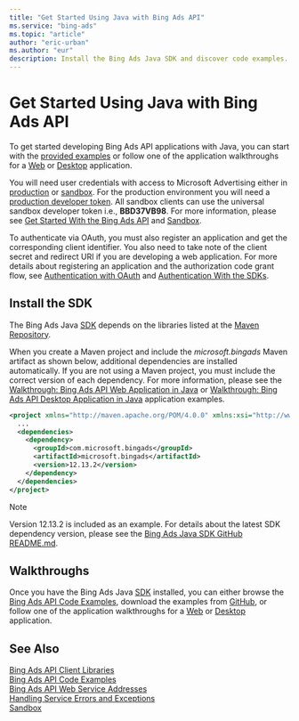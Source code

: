 ```yaml
---
title: "Get Started Using Java with Bing Ads API"
ms.service: "bing-ads"
ms.topic: "article"
author: "eric-urban"
ms.author: "eur"
description: Install the Bing Ads Java SDK and discover code examples.
---
```

# Get Started Using Java with Bing Ads API
To get started developing Bing Ads API applications with Java, you can start with the [provided examples](code-examples.md) or follow one of the application walkthroughs for a [Web](walkthrough-web-application-java.md) or [Desktop](walkthrough-desktop-application-java.md) application. 

You will need user credentials with access to Microsoft Advertising either in [production](https://ads.microsoft.com/) or [sandbox](https://secure.sandbox.bingads.microsoft.com/Auth?EnvContext=Sandbox). For the production environment you will need a [production developer token](get-started.md#get-developer-token). All sandbox clients can use the universal sandbox developer token i.e., **BBD37VB98**. For more information, please see [Get Started With the Bing Ads API](get-started.md) and [Sandbox](sandbox.md).

To authenticate via OAuth, you must also register an application and get the corresponding client identifier. You also need to take note of the client secret and redirect URI if you are developing a web application. For more details about registering an application and the authorization code grant flow, see [Authentication with OAuth](authentication-oauth.md) and [Authentication With the SDKs](sdk-authentication.md#oauth).   

## <a name="installation"></a>Install the SDK
The Bing Ads Java [SDK](client-libraries.md) depends on the libraries listed at the [Maven Repository](http://mvnrepository.com/artifact/com.microsoft.bingads/microsoft.bingads/).

When you create a Maven project and include the *microsoft.bingads* Maven artifact as shown below, additional dependencies are installed automatically. If you are not using a Maven project, you must include the correct version of each dependency. For more information, please see the [Walkthrough: Bing Ads API Web Application in Java](walkthrough-web-application-java.md) or [Walkthrough: Bing Ads API Desktop Application in Java](walkthrough-desktop-application-java.md) application examples.

```xml
<project xmlns="http://maven.apache.org/POM/4.0.0" xmlns:xsi="http://www.w3.org/2001/XMLSchema-instance" xsi:schemaLocation="http://maven.apache.org/POM/4.0.0 http://maven.apache.org/xsd/maven-4.0.0.xsd">
  ...
  <dependencies>
    <dependency>
      <groupId>com.microsoft.bingads</groupId>
      <artifactId>microsoft.bingads</artifactId>
      <version>12.13.2</version>
    </dependency>
  </dependencies>
</project>
```
> [!NOTE]
> Version 12.13.2 is included as an example. For details about the latest SDK dependency version, please see the [Bing Ads Java SDK GitHub README.md](https://github.com/BingAds/BingAds-Java-SDK).

## <a name="walkthrough"></a>Walkthroughs
Once you have the Bing Ads Java [SDK](client-libraries.md) installed, you can either browse the [Bing Ads API Code Examples](code-examples.md), download the examples from [GitHub](https://github.com/BingAds/BingAds-Java-SDK/tree/master/examples), or follow one of the application walkthroughs for a [Web](walkthrough-web-application-java.md) or [Desktop](walkthrough-desktop-application-java.md) application.

## See Also
[Bing Ads API Client Libraries](client-libraries.md)    
[Bing Ads API Code Examples](code-examples.md)    
[Bing Ads API Web Service Addresses](web-service-addresses.md)  
[Handling Service Errors and Exceptions](handle-service-errors-exceptions.md)  
[Sandbox](sandbox.md)  
